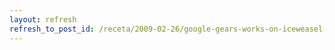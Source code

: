 ```yaml
---
layout: refresh
refresh_to_post_id: /receta/2009-02-26/google-gears-works-on-iceweasel-debian-ubuntu
---
```

